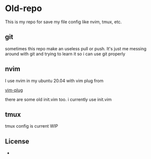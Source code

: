 # Old-repo

This is my repo for save my file config like nvim, tmux, etc.

## git

sometimes this repo make an useless pull or push. It's just me messing around with git and trying to learn it so i can use git properly

## nvim

I use nvim in my ubuntu 20.04 with vim plug from

[vim-plug](https://github.com/junegunn/vim-plug)

there are some old init.vim too. i currently use init.vim

## tmux
 tmux config is current WIP

## License
-
